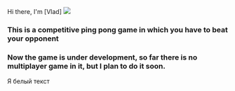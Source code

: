 Hi there, I'm [Vlad] ![](https://github.com/blackcater/blackcater/raw/main/images/Hi.gif) 
### This is a competitive ping pong game in which you have to beat your opponent
### Now the game is under development, so far there is no multiplayer game in it, but I plan to do it soon.
<p class="text-red">Я белый текст</p>
